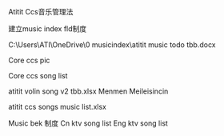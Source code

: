Atitit Ccs音乐管理法


建立music index fld制度

C:\Users\ATI\OneDrive\0 musicindex\atitit music todo tbb.docx

Core ccs pic

Core ccs song list

atitit volin song v2 tbb.xlsx
Menmen
Meileisincin


atitit ccs songs music list.xlsx

Music bek 制度
Cn ktv song list
Eng ktv song list
